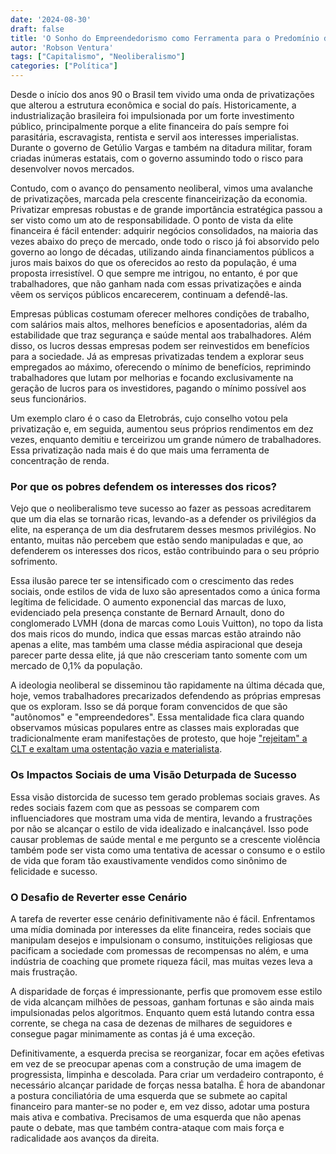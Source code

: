 ```yaml
---
date: '2024-08-30'
draft: false
title: 'O Sonho do Empreendedorismo como Ferramenta para o Predomínio das Privatizações no Brasil'
autor: 'Robson Ventura'
tags: ["Capitalismo", "Neoliberalismo"]
categories: ["Política"]
---
```


Desde o início dos anos 90 o Brasil tem vivido uma onda de privatizações
que alterou a estrutura econômica e social do país. Historicamente, a
industrialização brasileira foi impulsionada por um forte investimento
público, principalmente porque a elite financeira do país sempre foi
parasitária, escravagista, rentista e servil aos interesses
imperialistas. Durante o governo de Getúlio Vargas e também na ditadura
militar, foram criadas inúmeras estatais, com o governo assumindo todo o
risco para desenvolver novos mercados.

Contudo, com o avanço do pensamento neoliberal, vimos uma avalanche de
privatizações, marcada pela crescente financeirização da economia.
Privatizar empresas robustas e de grande importância estratégica passou
a ser visto como um ato de responsabilidade. O ponto de vista da elite
financeira é fácil entender: adquirir negócios consolidados, na maioria
das vezes abaixo do preço de mercado, onde todo o risco já foi absorvido
pelo governo ao longo de décadas, utilizando ainda financiamentos
públicos a juros mais baixos do que os oferecidos ao resto da população,
é uma proposta irresistível. O que sempre me intrigou, no entanto, é por
que trabalhadores, que não ganham nada com essas privatizações e ainda
vêem os serviços públicos encarecerem, continuam a defendê-las.

Empresas públicas costumam oferecer melhores condições de trabalho, com
salários mais altos, melhores benefícios e aposentadorias, além da
estabilidade que traz segurança e saúde mental aos trabalhadores. Além
disso, os lucros dessas empresas podem ser reinvestidos em benefícios
para a sociedade. Já as empresas privatizadas tendem a explorar seus
empregados ao máximo, oferecendo o mínimo de benefícios, reprimindo
trabalhadores que lutam por melhorias e focando exclusivamente na
geração de lucros para os investidores, pagando o mínimo possível aos
seus funcionários.

Um exemplo claro é o caso da Eletrobrás, cujo conselho votou pela
privatização e, em seguida, aumentou seus próprios rendimentos em dez
vezes, enquanto demitiu e terceirizou um grande número de trabalhadores.
Essa privatização nada mais é do que mais uma ferramenta de concentração
de renda.

### Por que os pobres defendem os interesses dos ricos?

Vejo que o neoliberalismo teve sucesso ao fazer as pessoas acreditarem
que um dia elas se tornarão ricas, levando-as a defender os privilégios
da elite, na esperança de um dia desfrutarem desses mesmos privilégios.
No entanto, muitas não percebem que estão sendo manipuladas e que, ao
defenderem os interesses dos ricos, estão contribuindo para o seu
próprio sofrimento.

Essa ilusão parece ter se intensificado com o crescimento das redes
sociais, onde estilos de vida de luxo são apresentados como a única
forma legítima de felicidade. O aumento exponencial das marcas de luxo,
evidenciado pela presença constante de Bernard Arnault, dono do
conglomerado LVMH (dona de marcas como Louis Vuitton), no topo da lista
dos mais ricos do mundo, indica que essas marcas estão atraindo não
apenas a elite, mas também uma classe média aspiracional que deseja
parecer parte dessa elite, já que não cresceriam tanto somente com um
mercado de 0,1% da população.

A ideologia neoliberal se disseminou tão rapidamente na última década
que, hoje, vemos trabalhadores precarizados defendendo as próprias
empresas que os exploram. Isso se dá porque foram convencidos de que são
\"autônomos\" e \"empreendedores\". Essa mentalidade fica clara quando
observamos músicas populares entre as classes mais exploradas que
tradicionalmente eram manifestações de protesto, que hoje [\"rejeitam\"
a CLT e exaltam uma ostentação vazia e
materialista](https://portalrapmais.com/revelacao-da-cena-rapper-oklin-viraliza-com-previa-de-nova-musica-atacando-a-clt/).

### Os Impactos Sociais de uma Visão Deturpada de Sucesso

Essa visão distorcida de sucesso tem gerado problemas sociais graves. As
redes sociais fazem com que as pessoas se comparem com influenciadores
que mostram uma vida de mentira, levando a frustrações por não se
alcançar o estilo de vida idealizado e inalcançável. Isso pode causar
problemas de saúde mental e me pergunto se a crescente violência também
pode ser vista como uma tentativa de acessar o consumo e o estilo de
vida que foram tão exaustivamente vendidos como sinônimo de felicidade e
sucesso.

### O Desafio de Reverter esse Cenário

A tarefa de reverter esse cenário definitivamente não é fácil.
Enfrentamos uma mídia dominada por interesses da elite financeira, redes
sociais que manipulam desejos e impulsionam o consumo, instituições
religiosas que pacificam a sociedade com promessas de recompensas no
além, e uma indústria de coaching que promete riqueza fácil, mas muitas
vezes leva a mais frustração.

A disparidade de forças é impressionante, perfis que promovem esse
estilo de vida alcançam milhões de pessoas, ganham fortunas e são ainda
mais impulsionadas pelos algoritmos. Enquanto quem está lutando contra
essa corrente, se chega na casa de dezenas de milhares de seguidores e
consegue pagar minimamente as contas já é uma exceção.

Definitivamente, a esquerda precisa se reorganizar, focar em ações
efetivas em vez de se preocupar apenas com a construção de uma imagem de
progressista, limpinha e descolada. Para criar um verdadeiro
contraponto, é necessário alcançar paridade de forças nessa batalha. É
hora de abandonar a postura conciliatória de uma esquerda que se submete
ao capital financeiro para manter-se no poder e, em vez disso, adotar
uma postura mais ativa e combativa. Precisamos de uma esquerda que não
apenas paute o debate, mas que também contra-ataque com mais força e
radicalidade aos avanços da direita.

